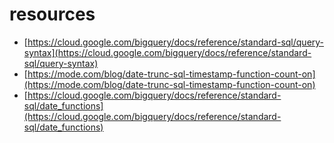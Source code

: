 # resources

- [https://cloud.google.com/bigquery/docs/reference/standard-sql/query-syntax](https://cloud.google.com/bigquery/docs/reference/standard-sql/query-syntax)
- [https://mode.com/blog/date-trunc-sql-timestamp-function-count-on](https://mode.com/blog/date-trunc-sql-timestamp-function-count-on)
- [https://cloud.google.com/bigquery/docs/reference/standard-sql/date_functions](https://cloud.google.com/bigquery/docs/reference/standard-sql/date_functions)
